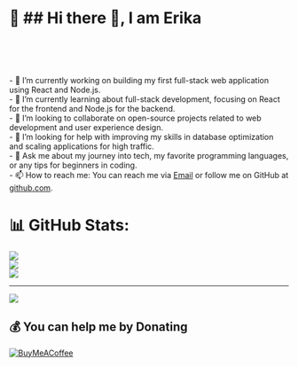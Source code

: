 # 💫 ## Hi there 👋, I am Erika
 <br><!--<br>**Erika-Wanjiru/Erika-Wanjiru** is a ✨ _special_ ✨ repository because its `README.md` (this file) appears on your GitHub profile.<br><br>Here are some ideas to get you started:<br><br>- 🔭 I’m currently working on ...<br>- 🌱 I’m currently learning ...<br>- 👯 I’m looking to collaborate on ...<br>- 🤔 I’m looking for help with ...<br>- 💬 Ask me about ...<br>- 📫 How to reach me: ...<br>- 😄 Pronouns: ...<br>- ⚡ Fun fact: ...<br>--><br><br><br>- 🔭 I’m currently working on building my first full-stack web application using React and Node.js.<br>- 🌱 I’m currently learning about full-stack development, focusing on React for the frontend and Node.js for the backend.<br>- 👯 I’m looking to collaborate on open-source projects related to web development and user experience design.<br>- 🤔 I’m looking for help with improving my skills in database optimization and scaling applications for high traffic.<br>- 💬 Ask me about my journey into tech, my favorite programming languages, or any tips for beginners in coding.<br>- 📫 How to reach me: You can reach me via [Email](https://mail.google.com/mail/u/0/#inbox) or follow me on GitHub at [github.com](https://github.com/Erika-Wanjiru).<br>

# 📊 GitHub Stats:
![](https://github-readme-stats.vercel.app/api?username=Erika-Wanjiru&theme=dark&hide_border=false&include_all_commits=false&count_private=false)<br/>
![](https://github-readme-streak-stats.herokuapp.com/?user=Erika-Wanjiru&theme=dark&hide_border=false)<br/>
![](https://github-readme-stats.vercel.app/api/top-langs/?username=Erika-Wanjiru&theme=dark&hide_border=false&include_all_commits=false&count_private=false&layout=compact)

---
[![](https://visitcount.itsvg.in/api?id=Erika-Wanjiru&icon=0&color=0)](https://visitcount.itsvg.in)

  ## 💰 You can help me by Donating
  [![BuyMeACoffee](https://img.shields.io/badge/Buy%20Me%20a%20Coffee-ffdd00?style=for-the-badge&logo=buy-me-a-coffee&logoColor=black)](https://buymeacoffee.com/https://www.buymeacoffee.com/erikawanjiru) 

  
<!-- Proudly created with GPRM ( https://gprm.itsvg.in ) -->
